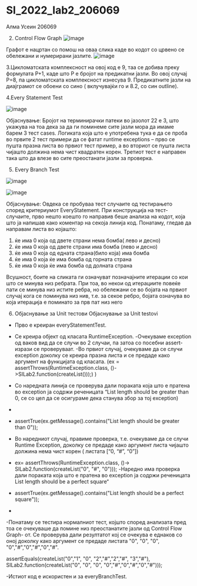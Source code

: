 # SI_2022_lab2_206069
Алма Усеин 206069

2. Control Flow Graph
  ![image](https://user-images.githubusercontent.com/103265682/171656094-22b8569e-be13-4c18-a573-2ca13c50342d.png)

Графот е нацртан со помош на оваа слика каде во кодот со црвено се обележани и нумерирани јазлите.
  ![image](https://user-images.githubusercontent.com/103265682/171656355-65195fb0-05f8-4905-9b95-1f0253301347.png)

3.Цикломатската комплексност на овој код е 9, таа се добива преку формулата P+1, каде што P е бројот на предикатни јазли. 
Во овој случај P=8, па цикломатската комплексност изнесува 9. 
Предикатните јазли на диајграмот се обоени со сино ( вклучувајќи го и 8.2, со син outline).

4.Every Statement Test

  ![image](https://user-images.githubusercontent.com/103265682/171656885-32bbc4c5-1a83-45bb-b850-3c54efc98f8b.png)

Објаснување: Бројот на терминирачки патеки во јазолот 22 е 3, што укажува на тоа дека за да ги поминеме сите јазли мора да имаме барем 3 тест cases.
Логиката која што е употребена тука е да се проба во првите 2 тест примери да се фатат runtime exceptions – прво се пушта празна листа во првиот тест пример, а во вториот се пушта листа чијашто должина нема чист квадратен корен. 
Третиот тест е направен така што да влезе во сите преостанати јазли за проверка.

5. Every Branch Test
  
  ![image](https://user-images.githubusercontent.com/103265682/171657169-53de30d6-9b6b-4d6c-96bf-df3953ab7032.png)
  
  ![image](https://user-images.githubusercontent.com/103265682/171657267-5f0ae295-9e33-40be-9252-4acbd9d3db5a.png)

Објаснување:
Овдека се пробуваа тест случаите од тестирањето според критериумот EveryStatement.
При конструкција на тест- случаите, прво нешто коешто го направив беше анализа на кодот, која што ја напишав како коментар на секоја линија код. 
Понатаму, гледав да направам листа во којашто:

1.	ќе има 0 која од двете страни нема бомба( лево и десно)
2.	ќе има 0 која од двете страни има бомба (лево и десно)
3.	ќе има 0 која од едната страна(било која) има бомба
4.	ќе има 0 која ќе има бомба од горната страна
5.	ќе има 0 која ќе има бомба од долната страна

Всушност, боите на сликата ги означуват позначајните итерации со кои што се минува низ ребрата. 
При тоа, во некои од итерациите повеќе пати се минува низ истите ребра, но обележани се во бојата на првиот случај кога се поминува низ нив, т.е. за секое ребро, бојата означува во која итерација е поминато за прв пат низ него

6. Објаснување за Unit тестови
  Објаснување за Unit testovi
-	Прво е креиран everyStatementTest.
-	Се креира објект од класата RuntimeException.
-Очекуваме exception од ваков вид да се случи во 2 случаи, па затоа со посебни assert-изрази се проверуваат. 
-Во првиот случај, очекуваме да се случи exception доколку се креира празна листа и се предаде како аргумент на функцијата од класата. 
(ex = assertThrows(RuntimeException.class, ()->SILab2.function(createList()));) )
-	Со наредната линија се проверува дали пораката која што е пратена во exception ја содржи реченицата “List length should be greater than 0, се со цел да се осигураме дека станува збор за тој exception)
-	
-	assertTrue(ex.getMessage().contains("List length should be greater than 0"));

-	Во наредниот случај, правиме проверка, т.е. очекуваме да се случи Runtime Exception, доколку се предаде како аргумент листа чијашто должина нема чист корен ( листата [“0, “#”, “0”])

-	ex= assertThrows(RuntimeException.class, ()-> SILab2.function(createList("0", "#", "0")));
-Наредно има проверка дали пораката која што е пратена во exception ја содржи реченицата List length should be a perfect square“
-	assertTrue(ex.getMessage().contains("List length should be a perfect square"));
-	
-Понатаму се тестира нормалниот тест, којшто според анализата пред тоа се очекуваше да помине низ преостанатите јазли од Control Flow Graph- от. Се проверува дали резултатот кој се очекува е еднаков со оној доколку како аргумент се предаде листата "0", "0", "0", "0","#","0","#","0","#".

assertEquals(createList("0","1", "0", "2","#","2","#", "3","#"), SILab2.function(createList("0", "0", "0", "0","#","0","#","0","#")));

-Истиот код е искористен и за everyBranchTest.
